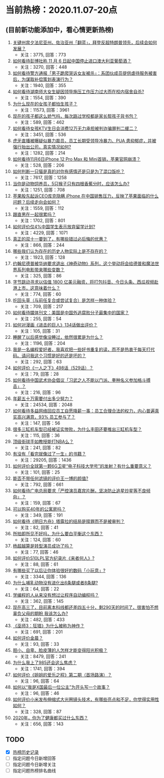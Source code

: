 # 当前热榜：2020.11.07-20点
## (目前新功能添加中，看心情更新热榜)
1. [关键州宾夕法尼亚州、佐治亚州「翻蓝」，拜登反超特朗普领先，后续会如何发展？](https://www.zhihu.com/question/429086250)
    * 关注：3775, 回答：773
2. [如何看待彭博社称 11 月 6 日起中国停止进口澳大利亚葡萄酒？](https://www.zhihu.com/question/428672691)
    * 关注：3270, 回答：448
3. [如何看待警方通报「男子跪爬哭诉女友被杀」：系团伙成员提供虐待服务被害后，为谋取补偿策划表演行为？](https://www.zhihu.com/question/429033033)
    * 关注：1940, 回答：355
4. [如何看待湖南师大女生疑因领导施压工作压力过大而在校内宿舍自杀?](https://www.zhihu.com/question/429122288)
    * 关注：1554, 回答：390
5. [为什么现在的女孩子都怕生孩子？](https://www.zhihu.com/question/412354846)
    * 关注：11573, 回答：3961
6. [现在的孩子都这么娇气吗，每次路过学校都是家长帮孩子背书包？](https://www.zhihu.com/question/428176297)
    * 关注：589, 回答：462
7. [如何看待女孩KTV生日会消费12万无力承担被判诈骗罪判二缓二？](https://www.zhihu.com/question/429031967)
    * 关注：3451, 回答：536
8. [虎牙直播被曝疑似暴力裁员，员工长期受领导冷暴力、PUA 患抑郁症，并被强行抬出公司，真实情况如何?](https://www.zhihu.com/question/429080617)
    * 关注：1282, 回答：214
9. [如何看待11月6日iPhone 12 Pro Max 和 Mini首销，苹果官网崩溃？](https://www.zhihu.com/question/429130943)
    * 关注：528, 回答：206
10. [如何判断一只猫是真的对你有感情还是只是为了混口饭吃？](https://www.zhihu.com/question/279380520)
    * 关注：7617, 回答：1258
11. [当你是动物饲养员，5只猴子只有四根香蕉分时，应该怎么办?](https://www.zhihu.com/question/428857383)
    * 关注：1251, 回答：708
12. [苹果股东起诉CEO库克隐瞒 iPhone 在中国销售压力，反映了苹果面临的什么问题？后续走向会如何？](https://www.zhihu.com/question/429034609)
    * 关注：1559, 回答：112
13. [跟直男在一起很累吗？](https://www.zhihu.com/question/426964445)
    * 关注：1702, 回答：801
14. [如何评价仅4%中国学生表示放弃留学计划?](https://www.zhihu.com/question/419475525)
    * 关注：4229, 回答：1071
15. [真正的双十一要到了，有哪些错过必后悔的优惠？](https://www.zhihu.com/question/429130096)
    * 关注：866, 回答：244
16. [哪些我们认为存在的历史人物实际上是不存在的？](https://www.zhihu.com/question/30738573)
    * 关注：1923, 回答：128
17. [约翰尼德普被华纳要求退出《神奇动物》系列，这个举动将会给德普和魔法世界系列电影带来哪些变数？](https://www.zhihu.com/question/429143728)
    * 关注：325, 回答：86
18. [字节跳动寻求以估值 1800 亿美元融资，将打包抖音、今日头条、西瓜视频赴港上市，这意味着什么？](https://www.zhihu.com/question/428946428)
    * 关注：774, 回答：60
19. [吃回头草（与前任复合或尝试复合）是怎样一种体验？](https://www.zhihu.com/question/30050437)
    * 关注：709, 回答：217
20. [如何看待媒体刊文：美国是中国外逃腐败分子最集中的国家？](https://www.zhihu.com/question/429029506)
    * 关注：255, 回答：54
21. [如何对漫画《进击的巨人》134话做出评价？](https://www.zhihu.com/question/428903337)
    * 关注：105, 回答：31
22. [睡醒了以后感觉像没睡过，依然很累是为什么？](https://www.zhihu.com/question/307070178)
    * 关注：1196, 回答：204
23. [我是一名编程爱好者，我喜欢把一些好书重复的读，而不是热衷于每天打代码。请问我这个习惯是好的还是坏的？](https://www.zhihu.com/question/428038404)
    * 关注：292, 回答：63
24. [如何评价《一人之下》498话（529话）？](https://www.zhihu.com/question/428995571)
    * 关注：79, 回答：28
25. [如何看待中国武术协会倡议「习武之人不能以门派、拳种名义参加格斗搏击」？](https://www.zhihu.com/question/429076016)
    * 关注：216, 回答：96
26. [年薪五十万需要付出多少努力？](https://www.zhihu.com/question/385732321)
    * 关注：24534, 回答：2048
27. [如何看待多益网络回应员工自愿降薪一事：员工合理合法的权力，内心普遍真实高兴满意，93% 员工参与了？](https://www.zhihu.com/question/429227479)
    * 关注：147, 回答：56
28. [很多三缸机车型已经被证实惨败，为什么丰田还要推出三缸机车型？](https://www.zhihu.com/question/429057716)
    * 关注：115, 回答：36
29. [顶级街球手如教授能打NBA么？](https://www.zhihu.com/question/30289424)
    * 关注：241, 回答：82
30. [有没有「看完就像过了一生」的书籍？](https://www.zhihu.com/question/374720402)
    * 关注：29205, 回答：1436
31. [如何评价全球第一颗6G卫星“电子科技大学号”的发射？有什么重要意义？](https://www.zhihu.com/question/429049468)
    * 关注：101, 回答：25
32. [能否不带任何滤镜的评价王一博的颜值?](https://www.zhihu.com/question/411400305)
    * 关注：792, 回答：661
33. [如何看待广电总局要求「严控演员嘉宾片酬，坚决防止追星炒星等不良倾向」？](https://www.zhihu.com/question/429056324)
    * 关注：159, 回答：67
34. [可以购买40年的公寓房吗？](https://www.zhihu.com/question/415360693)
    * 关注：349, 回答：191
35. [如何看待《明日方舟》塔露拉的结局是赎罪而不是被审判？](https://www.zhihu.com/question/428543887)
    * 关注：82, 回答：41
36. [所拍即所见不好吗，为什么要白平衡这个东西？](https://www.zhihu.com/question/419988960)
    * 关注：124, 回答：60
37. [杨超越算是转型演员成功了吗？](https://www.zhihu.com/question/428446569)
    * 关注：77, 回答：46
38. [如何评价S10LPL官方纪录片《来者何人》?](https://www.zhihu.com/question/429205914)
    * 关注：88, 回答：61
39. [有哪些买了以后让你体验很好的数码「小玩意」?](https://www.zhihu.com/question/373192788)
    * 关注：3344, 回答：136
40. [为什么哺乳动物没有进化出6条腿或者8条腿?](https://www.zhihu.com/question/427441571)
    * 关注：64, 回答：22
41. [学编程的人从来没有想过让程序自动编程吗？](https://www.zhihu.com/question/413263588)
    * 关注：362, 回答：145
42. [现在高三了，目前离本科线都还差四五十分，剩290天的时间了，很害怕不想辜负父母的期盼 我该怎么办?](https://www.zhihu.com/question/416514070)
    * 关注：482, 回答：433
43. [《巫师3：狂猎》为什么被称为神作？](https://www.zhihu.com/question/385757524)
    * 关注：691, 回答：201
44. [如何评价金晨？](https://www.zhihu.com/question/291313952)
    * 关注：93, 回答：33
45. [胆小、自卑、脸皮薄的人怎样才能变得阳光积极？](https://www.zhihu.com/question/23024815)
    * 关注：8479, 回答：241
46. [为什么我上了985还会这么焦虑？](https://www.zhihu.com/question/360735437)
    * 关注：1741, 回答：394
47. [如何评价《姐姐的爱乐之程》第二期（首场路演）？](https://www.zhihu.com/question/429082103)
    * 关注：96, 回答：64
48. [如何以“我是X国最后一位公主”为开头写一个故事？](https://www.zhihu.com/question/427261908)
    * 关注：96, 回答：46
49. [如何评价小米发布伸缩式大光圈镜头技术，有哪些亮点和不足，你觉得实用性如何？](https://www.zhihu.com/question/428920295)
    * 关注：328, 回答：87
50. [2020年，你为了健康都买过什么东西？](https://www.zhihu.com/question/428865309)
    * 关注：656, 回答：143
## TODO
* [x] [热榜历史记录](hot_history/AllHot.md)
* [ ] 指定问题今日新增回答
* [ ] 指定问题今日新增关注
* [ ] 指定问题热榜排名曲线
